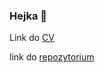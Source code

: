 ### Hejka 👋

Link do [CV](https://radekkedar.github.io/)

link do [repozytorium](https://github.com/Radekkedar/I2P-MAE)
